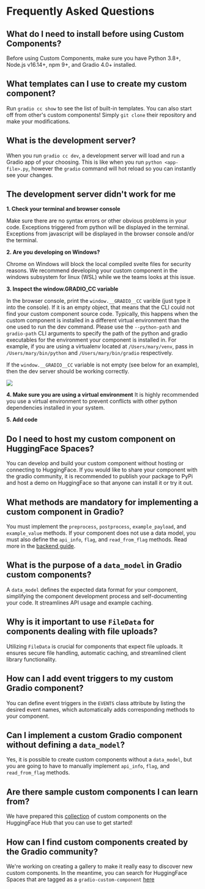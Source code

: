 # Frequently Asked Questions

## What do I need to install before using Custom Components?
Before using Custom Components, make sure you have Python 3.8+, Node.js v16.14+, npm 9+, and Gradio 4.0+ installed.

## What templates can I use to create my custom component?
Run `gradio cc show` to see the list of built-in templates.
You can also start off from other's custom components!
Simply `git clone` their repository and make your modifications.

## What is the development server?
When you run `gradio cc dev`, a development server will load and run a Gradio app of your choosing.
This is like when you run `python <app-file>.py`, however the `gradio` command will hot reload so you can instantly see your changes. 

## The development server didn't work for me 

**1. Check your terminal and browser console**

Make sure there are no syntax errors or other obvious problems in your code. Exceptions triggered from python will be displayed in the terminal. Exceptions from javascript will be displayed in the browser console and/or the terminal.

**2. Are you developing on Windows?**

Chrome on Windows will block the local compiled svelte files for security reasons. We recommend developing your custom component in the windows subsystem for linux (WSL) while we the teams looks at this issue.

**3. Inspect the window.__GRADIO_CC__ variable**

In the browser console, print the `window.__GRADIO__CC` varible (just type it into the console). If it is an empty object, that means
that the CLI could not find your custom component source code. Typically, this happens when the custom component is installed in a different virtual environment than the one used to run the dev command. Please use the `--python-path` and `gradio-path` CLI arguments to specify the path of the python and gradio executables for the environment your component is installed in. For example, if you are using a virtualenv located at `/Users/mary/venv`, pass in `/Users/mary/bin/python` and `/Users/mary/bin/gradio` respectively.

If the `window.__GRADIO__CC` variable is not empty (see below for an example), then the dev server should be working correctly. 

![](https://gradio-builds.s3.amazonaws.com/demo-files/gradio_CC_DEV.png)

**4. Make sure you are using a virtual environment**
It is highly recommended you use a virtual environment to prevent conflicts with other python dependencies installed in your system.

**5. Add code**





## Do I need to host my custom component on HuggingFace Spaces?
You can develop and build your custom component without hosting or connecting to HuggingFace.
If you would like to share your component with the gradio community, it is recommended to publish your package to PyPi and host a demo on HuggingFace so that anyone can install it or try it out.

## What methods are mandatory for implementing a custom component in Gradio?

You must implement the `preprocess`, `postprocess`, `example_payload`, and `example_value` methods. If your component does not use a data model, you must also define the `api_info`, `flag`, and `read_from_flag` methods. Read more in the [backend guide](./backend).

## What is the purpose of a `data_model` in Gradio custom components?

A `data_model` defines the expected data format for your component, simplifying the component development process and self-documenting your code. It streamlines API usage and example caching.

## Why is it important to use `FileData` for components dealing with file uploads?

Utilizing `FileData` is crucial for components that expect file uploads. It ensures secure file handling, automatic caching, and streamlined client library functionality.

## How can I add event triggers to my custom Gradio component?

You can define event triggers in the `EVENTS` class attribute by listing the desired event names, which automatically adds corresponding methods to your component.

## Can I implement a custom Gradio component without defining a `data_model`?

Yes, it is possible to create custom components without a `data_model`, but you are going to have to manually implement `api_info`, `flag`, and `read_from_flag` methods.

## Are there sample custom components I can learn from?

We have prepared this [collection](https://huggingface.co/collections/gradio/custom-components-65497a761c5192d981710b12) of custom components on the HuggingFace Hub that you can use to get started!

## How can I find custom components created by the Gradio community?

We're working on creating a gallery to make it really easy to discover new custom components.
In the meantime, you can search for HuggingFace Spaces that are tagged as a `gradio-custom-component` [here](https://huggingface.co/search/full-text?q=gradio-custom-component&type=space)